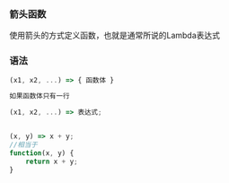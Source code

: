 ### 箭头函数
使用箭头的方式定义函数，也就是通常所说的Lambda表达式

### 语法
```js
(x1, x2, ...) => { 函数体 }

如果函数体只有一行

(x1, x2, ...) => 表达式;


(x, y) => x + y;
//相当于
function(x, y) {
    return x + y;
}
```